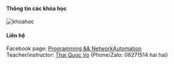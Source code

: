 #### Thông tin các khóa học
![khoahoc](https://scontent.fhan14-1.fna.fbcdn.net/v/t1.6435-9/182308434_1225929677865413_6160627026558284598_n.jpg?_nc_cat=104&ccb=1-3&_nc_sid=825194&_nc_ohc=cdwBN2RAe0wAX81V3B1&_nc_ht=scontent.fhan14-1.fna&oh=8dfd7daa5117135495ec93806062f3d3&oe=60BADDC4)                
          

#### Liên hệ
Facebook page: [Programming && NetworkAutomation](https://www.facebook.com/programmingna2001/)          
Teacher/instructor: [Thai Quoc Vo](https://www.facebook.com/thaiquocvo2001) (Phone/Zalo: 08271514 hai hai) 
